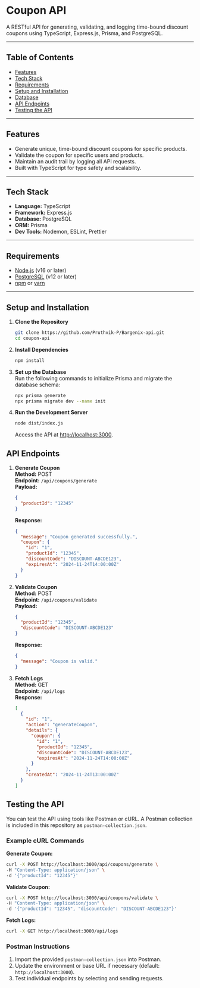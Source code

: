 # **Coupon API**

A RESTful API for generating, validating, and logging time-bound discount coupons using TypeScript, Express.js, Prisma, and PostgreSQL.

---

## **Table of Contents**

- [Features](#features)
- [Tech Stack](#tech-stack)
- [Requirements](#requirements)
- [Setup and Installation](#setup-and-installation)
- [Database](#database)
- [API Endpoints](#api-endpoints)
- [Testing the API](#testing-the-api)

---

## **Features**

- Generate unique, time-bound discount coupons for specific products.
- Validate the coupon for specific users and products.
- Maintain an audit trail by logging all API requests.
- Built with TypeScript for type safety and scalability.

---

## **Tech Stack**

- **Language:** TypeScript
- **Framework:** Express.js
- **Database:** PostgreSQL
- **ORM:** Prisma
- **Dev Tools:** Nodemon, ESLint, Prettier

---

## **Requirements**

- [Node.js](https://nodejs.org/) (v16 or later)
- [PostgreSQL](https://www.postgresql.org/) (v12 or later)
- [npm](https://www.npmjs.com/) or [yarn](https://yarnpkg.com/)

---

## **Setup and Installation**

1. **Clone the Repository**  
   ```bash
   git clone https://github.com/Pruthvik-P/Bargenix-api.git
   cd coupon-api

2. **Install Dependencies**  
   ```bash
   npm install
   ```



3. **Set up the Database**  
   Run the following commands to initialize Prisma and migrate the database schema:
   ```bash
   npx prisma generate
   npx prisma migrate dev --name init
   ```

4. **Run the Development Server**  
   ```bash
   node dist/index.js
   ```
   Access the API at [http://localhost:3000](http://localhost:3000).



## **API Endpoints**

1. **Generate Coupon**  
   **Method:** POST  
   **Endpoint:** `/api/coupons/generate`  
   **Payload:**
   ```json
   {
     "productId": "12345"
   }
   ```
   **Response:**
   ```json
   {
     "message": "Coupon generated successfully.",
     "coupon": {
       "id": "1",
       "productId": "12345",
       "discountCode": "DISCOUNT-ABCDE123",
       "expiresAt": "2024-11-24T14:00:00Z"
     }
   }
   ```

2. **Validate Coupon**  
   **Method:** POST  
   **Endpoint:** `/api/coupons/validate`  
   **Payload:**
   ```json
   {
     "productId": "12345",
     "discountCode": "DISCOUNT-ABCDE123"
   }
   ```
   **Response:**
   ```json
   {
     "message": "Coupon is valid."
   }
   ```

3. **Fetch Logs**  
   **Method:** GET  
   **Endpoint:** `/api/logs`  
   **Response:**
   ```json
   [
     {
       "id": "1",
       "action": "generateCoupon",
       "details": {
         "coupon": {
           "id": "1",
           "productId": "12345",
           "discountCode": "DISCOUNT-ABCDE123",
           "expiresAt": "2024-11-24T14:00:00Z"
         }
       },
       "createdAt": "2024-11-24T13:00:00Z"
     }
   ]
   ```



## **Testing the API**

You can test the API using tools like Postman or cURL. A Postman collection is included in this repository as `postman-collection.json`.

### Example cURL Commands

**Generate Coupon:**
```bash
curl -X POST http://localhost:3000/api/coupons/generate \
-H "Content-Type: application/json" \
-d '{"productId": "12345"}'
```

**Validate Coupon:**
```bash
curl -X POST http://localhost:3000/api/coupons/validate \
-H "Content-Type: application/json" \
-d '{"productId": "12345", "discountCode": "DISCOUNT-ABCDE123"}'
```

**Fetch Logs:**
```bash
curl -X GET http://localhost:3000/api/logs
```

### Postman Instructions

1. Import the provided `postman-collection.json` into Postman.
2. Update the environment or base URL if necessary (default: `http://localhost:3000`).
3. Test individual endpoints by selecting and sending requests.
